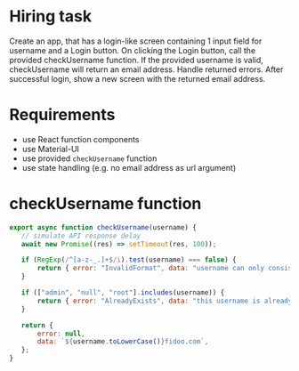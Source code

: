 # Hiring task

Create an app, that has a login-like screen containing 1 input field for username and a Login button. On clicking the Login button, call the provided checkUsername function. If the provided username is valid, checkUsername will return an email address. Handle returned errors. After successful login, show a new screen with the returned email address.

# Requirements

 - use React function components
 - use Material-UI
 - use provided `checkUsername` function
 - use state handling (e.g. no email address as url argument)
 
 # checkUsername function
 
 ```javascript
 export async function checkUsername(username) {
    // simulate API response delay
    await new Promise((res) => setTimeout(res, 100));

    if (RegExp(/^[a-z-_.]+$/i).test(username) === false) {
        return { error: "InvalidFormat", data: "username can only consist of characters a-z, A-Z, '-', '_' and '.'" };
    }

    if (["admin", "null", "root"].includes(username)) {
        return { error: "AlreadyExists", data: "this username is already taken" };
    }

    return {
        error: null,
        data: `${username.toLowerCase()}fidoo.com`,
    };
}
```
